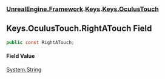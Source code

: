 ### [UnrealEngine.Framework](./UnrealEngine-Framework.md 'UnrealEngine.Framework').[Keys](./UnrealEngine-Framework-Keys.md 'UnrealEngine.Framework.Keys').[Keys.OculusTouch](./UnrealEngine-Framework-Keys-OculusTouch.md 'UnrealEngine.Framework.Keys.OculusTouch')
## Keys.OculusTouch.RightATouch Field
  
```csharp
public const RightATouch;
```
#### Field Value
[System.String](https://docs.microsoft.com/en-us/dotnet/api/System.String 'System.String')  
